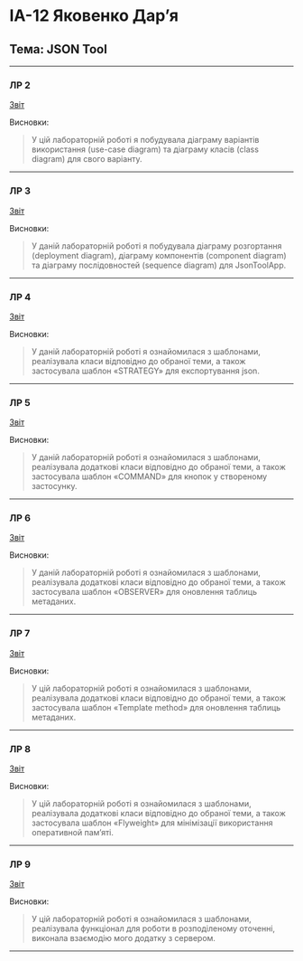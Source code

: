 # ІА-12 Яковенко Дарʼя
## Тема: JSON Tool

---
### ЛР 2
[Звіт](./reports/IA-12%20Yakovenko%20LAB2.pdf)

Висновки:
> У цій лабораторній роботі я побудувала діаграму варіантів використання (use-case diagram)
> та діаграму класів (class diagram) для свого варіанту.
---
### ЛР 3
[Звіт](./reports/ІА-12%20Yakovenko%20LAB3.pdf)

Висновки:
> У даній лабораторній роботі я побудувала діаграму розгортання (deployment diagram), діаграму компонентів 
> (component diagram) та діаграму послідовностей (sequence diagram) для JsonToolApp.
---
### ЛР 4
[Звіт](./reports/ІА-12%20Yakovenko%20LAB4.pdf)

Висновки:
> У даній лабораторній роботі я ознайомилася з шаблонами, реалізувала класи відповідно до обраної теми,
> а також застосувала шаблон «STRATEGY» для експортування json.
---
### ЛР 5
[Звіт](./reports/ІА-12%20Yakovenko%20LAB5.pdf)

Висновки:
> У даній лабораторній роботі я ознайомилася з шаблонами, реалізувала додаткові класи відповідно до обраної теми, 
> а також застосувала шаблон «COMMAND» для кнопок у створеному застосунку.
---
### ЛР 6
[Звіт](./reports/ІА-12%20Yakovenko%20LAB6.pdf)

Висновки:
> У даній лабораторній роботі я ознайомилася з шаблонами, реалізувала додаткові класи відповідно до обраної теми, 
> а також застосувала шаблон «OBSERVER» для оновлення таблиць метаданих.
---
### ЛР 7
[Звіт](./reports/ІА-12%20Yakovenko%20LAB7.pdf)

Висновки:
> У цій лабораторній роботі я ознайомилася з шаблонами, реалізувала додаткові класи відповідно до обраної теми, 
> а також застосувала шаблон «Template method» для оновлення таблиць метаданих.
---
### ЛР 8
[Звіт](./reports/ІА-12%20Yakovenko%20LAB8.pdf)

Висновки:
> У цій лабораторній роботі я ознайомилася з шаблонами, реалізувала додаткові класи відповідно до обраної теми, 
> а також застосувала шаблон «Flyweight» для мінімізації використання оперативной пам’яті.
---
### ЛР 9
[Звіт](./reports/ІА-12%20Yakovenko%20LAB9.pdf)

Висновки:
> У цій лабораторній роботі я ознайомилася з шаблонами, реалізувала функціонал для роботи в розподіленому оточенні, 
> виконала взаємодію мого додатку з сервером.
---
